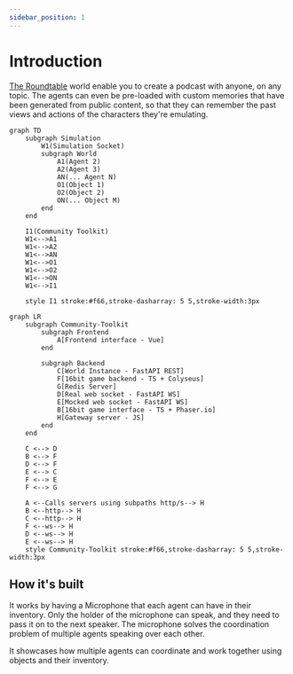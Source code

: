 ```yaml
---
sidebar_position: 1
---
```


# Introduction

[The Roundtable](https://github.com/yeagerai/genworlds-community/tree/main/use_cases/roundtable) world enable you to create a podcast with anyone, on any topic. The agents can even be pre-loaded with custom memories that have been generated from public content, so that they can remember the past views and actions of the characters they're emulating.

```mermaid
graph TD
    subgraph Simulation
        W1(Simulation Socket)
        subgraph World
            A1(Agent 2)
            A2(Agent 3)
            AN(... Agent N)
            O1(Object 1)
            O2(Object 2)
            ON(... Object M)
        end
    end

    I1(Community Toolkit)
    W1<-->A1
    W1<-->A2
    W1<-->AN
    W1<-->O1
    W1<-->O2
    W1<-->ON
    W1<-->I1

    style I1 stroke:#f66,stroke-dasharray: 5 5,stroke-width:3px
```

```mermaid
graph LR
    subgraph Community-Toolkit
        subgraph Frontend
            A[Frontend interface - Vue]
        end
        
        subgraph Backend
            C[World Instance - FastAPI REST]
            F[16bit game backend - TS + Colyseus]
            G[Redis Server]
            D[Real web socket - FastAPI WS]
            E[Mocked web socket - FastAPI WS]
            B[16bit game interface - TS + Phaser.io]
            H[Gateway server - JS]
        end
    end
    
    C <--> D
    B <--> F
    D <--> F
    E <--> C
    F <--> E
    F <--> G

    A <--Calls servers using subpaths http/s--> H
    B <--http--> H
    C <--http--> H
    F <--ws--> H
    D <--ws--> H
    E <--ws--> H
    style Community-Toolkit stroke:#f66,stroke-dasharray: 5 5,stroke-width:3px
```

## How it's built

It works by having a Microphone that each agent can have in their inventory. Only the holder of the microphone can speak, and they need to pass it on to the next speaker. The microphone solves the coordination problem of multiple agents speaking over each other.

It showcases how multiple agents can coordinate and work together using objects and their inventory.
